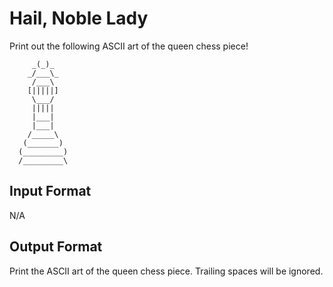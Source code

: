 # Hail, Noble Lady

Print out the following ASCII art of the queen chess piece!

```
     _(_)_      
    _/___\_  
     /___\   
    [|||||]       
     \___/       
     |||||     
     |___|
     |___|      
    /_____\     
   (_______)   
  (_________)
  /_________\
```

## Input Format

N/A

## Output Format

Print the ASCII art of the queen chess piece. Trailing spaces will be ignored.
